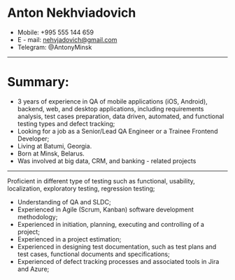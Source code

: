 # Anton Nekhviadovich
* Mobile: +995 555 144 659
* E - mail: nehvjadovich@gmail.com 
* Telegram: @AntonyMinsk
---
# Summary:
* 3 years of experience in QA of mobile applications (iOS, Android), backend, web, and desktop applications, including requirements analysis, test cases preparation, data driven, automated, and functional testing types and defect tracking;
* Looking for a job as a Senior/Lead QA Engineer or a Trainee Frontend Developer;
* Living at Batumi, Georgia.
* Born at Minsk, Belarus.
* Was involved at big data, CRM, and banking - related projects

---
Proficient in different type of testing such as functional, usability, localization, exploratory testing, regression testing;
* Understanding of QA and SLDC;
* Experienced in Agile (Scrum, Kanban) software development methodology;
* Experienced in initiation, planning, executing and controlling of a project;
* Experienced in a project estimation;
* Experienced in designing test documentation, such as test plans and test cases, functional documents and specifications;
* Experienced of defect tracking processes and associated tools in Jira and Azure;
